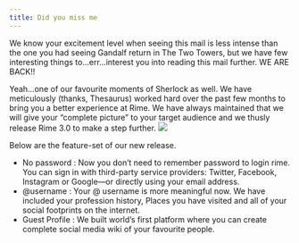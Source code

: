 ```yaml
---
title: Did you miss me
---
```


We know your excitement level when seeing this mail is less intense than the one you had seeing Gandalf return in The Two Towers, but we have few interesting things to…err…interest you into reading this mail further. 
WE ARE BACK!!

Yeah…one of our favourite moments of Sherlock as well.
We have meticulously (thanks, Thesaurus) worked hard over the past few months to bring you a better experience at Rime. We have always maintained that we will give your “complete picture” to your target audience and we thusly release Rime 3.0 to make a step further. 
![](https://38.media.tumblr.com/68eac6bac2bdf867be35c5c47a1838ac/tumblr\_inline\_mzjykyy94b1rtl4mm.gif)

Below are the feature-set of our new release.

- No password : Now you don’t need to remember password to login rime. You can sign in with third-party service providers: Twitter, Facebook, Instagram or Google—or directly using your email address. 
- @username : Your @ username is more meaningful now. We have included your profession history, Places you have visited and all of your social footprints on the internet.
- Guest Profile : We built world’s first platform where you can create complete social media wiki of your favourite people. 
	 
